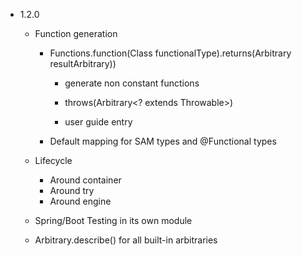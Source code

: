 - 1.2.0

  - Function generation

    - Functions.function(Class<F> functionalType).returns(Arbitrary<R> resultArbitrary))
    
      - generate non constant functions
      
      - throws(Arbitrary<? extends Throwable>)
      
      - user guide entry
      
    - Default mapping for SAM types and @Functional types

  - Lifecycle
    - Around container
    - Around try
    - Around engine
  
  - Spring/Boot Testing in its own module

  - Arbitrary.describe() for all built-in arbitraries


